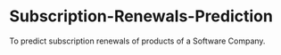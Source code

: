 # Subscription-Renewals-Prediction
To predict subscription renewals of products of a Software Company.
